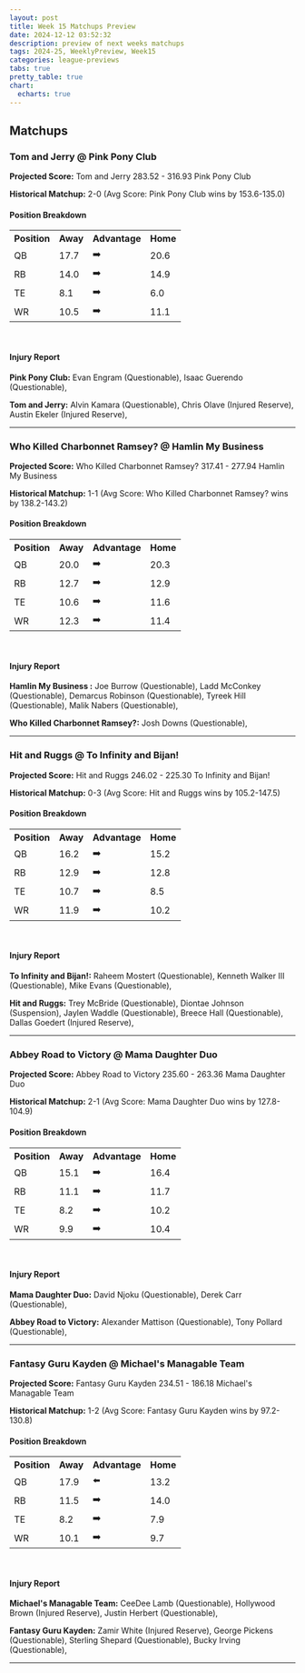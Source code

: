 ```yaml
---
layout: post
title: Week 15 Matchups Preview
date: 2024-12-12 03:52:32
description: preview of next weeks matchups
tags: 2024-25, WeeklyPreview, Week15
categories: league-previews
tabs: true
pretty_table: true
chart:
  echarts: true
---
```


## Matchups

### Tom and Jerry @ Pink Pony Club

**Projected Score:** Tom and Jerry 283.52 - 316.93 Pink Pony Club

**Historical Matchup:** 2-0 (Avg Score: Pink Pony Club wins by 153.6-135.0) 


#### Position Breakdown
 

<table>
<tr><th>Position</th><th>Away</th><th>Advantage</th><th>Home</th></tr>
<tr><td>QB</td><td>17.7</td><td>➡️</td><td>20.6</td></tr>
<tr><td>RB</td><td>14.0</td><td>➡️</td><td>14.9</td></tr>
<tr><td>TE</td><td>8.1</td><td>➡️</td><td>6.0</td></tr>
<tr><td>WR</td><td>10.5</td><td>➡️</td><td>11.1</td></tr>
</table>
 <br>


#### Injury Report


**Pink Pony Club:** 
Evan Engram (Questionable), 
Isaac Guerendo (Questionable), 
 
**Tom and Jerry:** 
Alvin Kamara (Questionable), 
Chris Olave (Injured Reserve), 
Austin Ekeler (Injured Reserve), 

---

### Who Killed Charbonnet Ramsey? @ Hamlin My Business 

**Projected Score:** Who Killed Charbonnet Ramsey? 317.41 - 277.94 Hamlin My Business 

**Historical Matchup:** 1-1 (Avg Score: Who Killed Charbonnet Ramsey? wins by 138.2-143.2) 


#### Position Breakdown
 

<table>
<tr><th>Position</th><th>Away</th><th>Advantage</th><th>Home</th></tr>
<tr><td>QB</td><td>20.0</td><td>➡️</td><td>20.3</td></tr>
<tr><td>RB</td><td>12.7</td><td>➡️</td><td>12.9</td></tr>
<tr><td>TE</td><td>10.6</td><td>➡️</td><td>11.6</td></tr>
<tr><td>WR</td><td>12.3</td><td>➡️</td><td>11.4</td></tr>
</table>
 <br>


#### Injury Report


**Hamlin My Business :** 
Joe Burrow (Questionable), 
Ladd McConkey (Questionable), 
Demarcus Robinson (Questionable), 
Tyreek Hill (Questionable), 
Malik Nabers (Questionable), 
 
**Who Killed Charbonnet Ramsey?:** 
Josh Downs (Questionable), 

---

### Hit and Ruggs @ To Infinity and Bijan!

**Projected Score:** Hit and Ruggs 246.02 - 225.30 To Infinity and Bijan!

**Historical Matchup:** 0-3 (Avg Score: Hit and Ruggs wins by 105.2-147.5) 


#### Position Breakdown
 

<table>
<tr><th>Position</th><th>Away</th><th>Advantage</th><th>Home</th></tr>
<tr><td>QB</td><td>16.2</td><td>➡️</td><td>15.2</td></tr>
<tr><td>RB</td><td>12.9</td><td>➡️</td><td>12.8</td></tr>
<tr><td>TE</td><td>10.7</td><td>➡️</td><td>8.5</td></tr>
<tr><td>WR</td><td>11.9</td><td>➡️</td><td>10.2</td></tr>
</table>
 <br>


#### Injury Report


**To Infinity and Bijan!:** 
Raheem Mostert (Questionable), 
Kenneth Walker III (Questionable), 
Mike Evans (Questionable), 
 
**Hit and Ruggs:** 
Trey McBride (Questionable), 
Diontae Johnson (Suspension), 
Jaylen Waddle (Questionable), 
Breece Hall (Questionable), 
Dallas Goedert (Injured Reserve), 

---

### Abbey Road to Victory @ Mama Daughter Duo

**Projected Score:** Abbey Road to Victory 235.60 - 263.36 Mama Daughter Duo

**Historical Matchup:** 2-1 (Avg Score: Mama Daughter Duo wins by 127.8-104.9) 


#### Position Breakdown
 

<table>
<tr><th>Position</th><th>Away</th><th>Advantage</th><th>Home</th></tr>
<tr><td>QB</td><td>15.1</td><td>➡️</td><td>16.4</td></tr>
<tr><td>RB</td><td>11.1</td><td>➡️</td><td>11.7</td></tr>
<tr><td>TE</td><td>8.2</td><td>➡️</td><td>10.2</td></tr>
<tr><td>WR</td><td>9.9</td><td>➡️</td><td>10.4</td></tr>
</table>
 <br>


#### Injury Report


**Mama Daughter Duo:** 
David Njoku (Questionable), 
Derek Carr (Questionable), 
 
**Abbey Road to Victory:** 
Alexander Mattison (Questionable), 
Tony Pollard (Questionable), 

---

### Fantasy Guru Kayden @ Michael's Managable Team

**Projected Score:** Fantasy Guru Kayden 234.51 - 186.18 Michael's Managable Team

**Historical Matchup:** 1-2 (Avg Score: Fantasy Guru Kayden wins by 97.2-130.8) 


#### Position Breakdown
 

<table>
<tr><th>Position</th><th>Away</th><th>Advantage</th><th>Home</th></tr>
<tr><td>QB</td><td>17.9</td><td>⬅️</td><td>13.2</td></tr>
<tr><td>RB</td><td>11.5</td><td>➡️</td><td>14.0</td></tr>
<tr><td>TE</td><td>8.2</td><td>➡️</td><td>7.9</td></tr>
<tr><td>WR</td><td>10.1</td><td>➡️</td><td>9.7</td></tr>
</table>
 <br>


#### Injury Report


**Michael's Managable Team:** 
CeeDee Lamb (Questionable), 
Hollywood Brown (Injured Reserve), 
Justin Herbert (Questionable), 
 
**Fantasy Guru Kayden:** 
Zamir White (Injured Reserve), 
George Pickens (Questionable), 
Sterling Shepard (Questionable), 
Bucky Irving (Questionable), 

---
